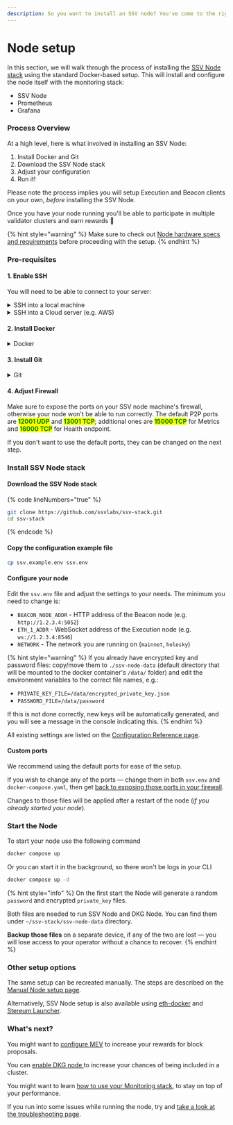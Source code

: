 ```yaml
---
description: So you want to install an SSV node? You've come to the right place!
---
```


# Node setup

In this section, we will walk through the process of installing the [SSV Node stack](https://github.com/ssvlabs/ssv-stack) using the standard Docker-based setup. This will install and configure the node itself with the monitoring stack:

* SSV Node
* Prometheus
* Grafana

### Process Overview

At a high level, here is what involved in installing an SSV Node:

1. Install Docker and Git
2. Download the SSV Node stack
3. Adjust your configuration
4. Run it!

Please note the process implies you will setup Execution and Beacon clients on your own, _before_ installing the SSV Node.&#x20;

Once you have your node running you'll be able to participate in multiple validator clusters and earn rewards 🥳

{% hint style="warning" %}
Make sure to check out [Node hardware specs and requirements](broken-reference) before proceeding with the setup.
{% endhint %}

### Pre-requisites

#### 1. Enable SSH

You will need to be able to connect to your server:

<details>

<summary>SSH into a local machine</summary>

Please refer to this guide from EthStaker community:

[https://docs.ethstaker.cc/ethstaker-knowledge-base/tutorials/connect-via-ssh](https://docs.ethstaker.cc/ethstaker-knowledge-base/tutorials/connect-via-ssh)

</details>

<details>

<summary>SSH into a Cloud server (e.g. AWS)</summary>

If you have generated an SSH key for your server or downloaded one from your Cloud hosting provider (e.g. AWS)

**Linux / Unix / MacOS**

```
cd ./{path to the folder to which the key pair file was downloaded}

chmod 400 {key pair file name}

ssh -i {key pair file name} ubuntu@{instance public IP you took from AWS}

```

**Windows**

```
cd /{path to the folder to which the key pair file was downloaded}

ssh -i {key pair file name} ubuntu@{instance public IP you took from AWS}
```

</details>

#### 2. Install Docker

<details>

<summary>Docker</summary>

In order to do so, please refer to [the official Docker documentation](https://docs.docker.com/engine/install/), and find the option that better fits your server configuration.

***

Docker needs `sudo`, which can be annoying to type every time. You can give Docker the needed permissions once and for all, if you wish [https://stackoverflow.com/questions/48957195/how-to-fix-docker-got-permission-denied-issue](https://stackoverflow.com/questions/48957195/how-to-fix-docker-got-permission-denied-issue)

***

**NOTE:**

In order to run the SSV Node, in a server, only Docker engine is necessary, you can still go ahead and install Docker Desktop, but it will not be necessary unless you plan to use the Graphical Interface.

</details>

#### 3. Install Git

<details>

<summary>Git</summary>

To install the latest stable version for your release of Debian/Ubuntu run `apt-get install git` in your command line.&#x20;

If your machine is using another Linux distribution, please use the [official Git documentation](https://git-scm.com/downloads/linux), and find the option that better fits your server configuration.

***

**NOTE:**

Git is needed to download the SSV Node stack on your machine.

</details>

#### 4. Adjust Firewall

Make sure to expose the ports on your SSV node machine's firewall, otherwise your node won't be able to run correctly. The default P2P ports are <mark style="color:green;">**12001 UDP**</mark> and <mark style="color:green;">**13001 TCP**</mark>; additional ones are <mark style="color:green;">**15000 TCP**</mark> for Metrics and <mark style="color:green;">**16000 TCP**</mark> for Health endpoint.

If you don't want to use the default ports, they can be changed on the next step.

### Install SSV Node stack

#### Download the SSV Node stack

{% code lineNumbers="true" %}
```bash
git clone https://github.com/ssvlabs/ssv-stack.git
cd ssv-stack
```
{% endcode %}

#### Copy the configuration example file

```bash
cp ssv.example.env ssv.env
```

#### Configure your node

Edit the `ssv.env` file and adjust the settings to your needs. The minimum you need to change is:

* `BEACON_NODE_ADDR` - HTTP address of the Beacon node (e.g. `http://1.2.3.4:5052`)
* `ETH_1_ADDR` - WebSocket address of the Execution node (e.g. `ws://1.2.3.4:8546`)
* `NETWORK` - The network you are running on (`mainnet`, `holesky`)

{% hint style="warning" %}
If you already have encrypted key and password files: copy/move them to `./ssv-node-data` (default directory that will be mounted to the docker container's `/data/` folder) and edit the environment variables to the correct file names, e.g.:

* `PRIVATE_KEY_FILE=/data/encrypted_private_key.json`
* `PASSWORD_FILE=/data/password`

If this is not done correctly, new keys will be automatically generated, and you will see a message in the console indicating this.
{% endhint %}

All existing settings are listed on the [Configuration Reference page](node-configuration-reference.md).

#### Custom ports

We recommend using the default ports for ease of the setup.&#x20;

If you wish to change any of the ports — change them in both `ssv.env` and `docker-compose.yaml`, then get [back to exposing those ports in your firewall](installation.md#id-4.-adjust-firewall).&#x20;

Changes to those files will be applied after a restart of the node (_if you already started your node_).

### Start the Node

To start your node use the following command

```bash
docker compose up
```

Or you can start it in the background, so there won't be logs in your CLI

```bash
docker compose up -d
```

{% hint style="info" %}
On the first start the Node will generate a random `password` and encrypted `private_key` files.&#x20;

Both files are needed to run SSV Node and DKG Node. You can find them under `~/ssv-stack/ssv-node-data` directory.&#x20;

**Backup those files** on a separate device, if any of the two are lost — you will lose access to your operator without a chance to recover.
{% endhint %}

### Other setup options

The same setup can be recreated manually. The steps are described on the [Manual Node setup page](installation/installation.md).

Alternatively, SSV Node setup is also available using [eth-docker](https://eth-docker.net/Support/SSV/) and [Stereum Launcher](https://stereum.net/).

### What's next?

You might want to [configure MEV](configuring-mev.md) to increase your rewards for block proposals.&#x20;

You can [enable DKG node ](installation/enabling-dkg/)to increase your chances of being included in a cluster.

You might want to learn [how to use your Monitoring stack](maintenance/monitoring.md), to stay on top of your performance.

If you run into some issues while running the node, try and [take a look at the troubleshooting page](maintenance/troubleshooting.md).

